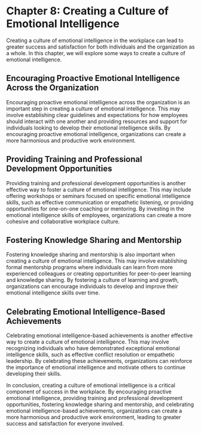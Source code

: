Chapter 8: Creating a Culture of Emotional Intelligence
=======================================================

Creating a culture of emotional intelligence in the workplace can lead to greater success and satisfaction for both individuals and the organization as a whole. In this chapter, we will explore some ways to create a culture of emotional intelligence.

Encouraging Proactive Emotional Intelligence Across the Organization
--------------------------------------------------------------------

Encouraging proactive emotional intelligence across the organization is an important step in creating a culture of emotional intelligence. This may involve establishing clear guidelines and expectations for how employees should interact with one another and providing resources and support for individuals looking to develop their emotional intelligence skills. By encouraging proactive emotional intelligence, organizations can create a more harmonious and productive work environment.

Providing Training and Professional Development Opportunities
-------------------------------------------------------------

Providing training and professional development opportunities is another effective way to foster a culture of emotional intelligence. This may include offering workshops or seminars focused on specific emotional intelligence skills, such as effective communication or empathetic listening, or providing opportunities for one-on-one coaching or mentoring. By investing in the emotional intelligence skills of employees, organizations can create a more cohesive and collaborative workplace culture.

Fostering Knowledge Sharing and Mentorship
------------------------------------------

Fostering knowledge sharing and mentorship is also important when creating a culture of emotional intelligence. This may involve establishing formal mentorship programs where individuals can learn from more experienced colleagues or creating opportunities for peer-to-peer learning and knowledge sharing. By fostering a culture of learning and growth, organizations can encourage individuals to develop and improve their emotional intelligence skills over time.

Celebrating Emotional Intelligence-Based Achievements
-----------------------------------------------------

Celebrating emotional intelligence-based achievements is another effective way to create a culture of emotional intelligence. This may involve recognizing individuals who have demonstrated exceptional emotional intelligence skills, such as effective conflict resolution or empathetic leadership. By celebrating these achievements, organizations can reinforce the importance of emotional intelligence and motivate others to continue developing their skills.

In conclusion, creating a culture of emotional intelligence is a critical component of success in the workplace. By encouraging proactive emotional intelligence, providing training and professional development opportunities, fostering knowledge sharing and mentorship, and celebrating emotional intelligence-based achievements, organizations can create a more harmonious and productive work environment, leading to greater success and satisfaction for everyone involved.
